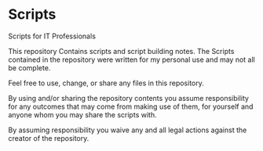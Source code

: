 # Scripts
Scripts for IT Professionals

This repository Contains scripts and script building notes. The Scripts contained in the repository were written for my personal use and may not all be complete.

Feel free to use, change, or share any files in this repository.

By using and/or sharing the repository contents you assume responsibility for any outcomes that may come from making use of them, for yourself and anyone whom you may share the scripts with.

By assuming responsibility you waive any and all legal actions against the creator of the repository.

